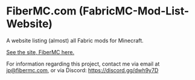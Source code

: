 
# FiberMC.com (FabricMC-Mod-List-Website)

A website listing (almost) all Fabric mods for Minecraft.

[See the site, FiberMC here.](http://www.fibermc.com)

For information regarding this project, contact me via email at jp@fibermc.com, or via Discord: https://discord.gg/dwh9y7D
